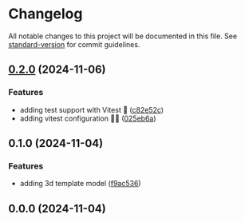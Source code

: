 # Changelog

All notable changes to this project will be documented in this file. See
[standard-version](https://github.com/conventional-changelog/standard-version)
for commit guidelines.

## [0.2.0](https://github.com/xfathurrahman/r3f-vite-starter/compare/v0.1.0...v0.2.0) (2024-11-06)

### Features

- adding test support with Vitest 🧪
  ([c82e52c](https://github.com/xfathurrahman/r3f-vite-starter/commit/c82e52c789dac04ffb42eedcdf0102e29f117d27))
- adding vitest configuration 🏄🏻
  ([025eb6a](https://github.com/xfathurrahman/r3f-vite-starter/commit/025eb6ad085869f9d71a9451cdae0bf564767ffb))

## 0.1.0 (2024-11-04)

### Features

- adding 3d template model
  ([f9ac536](https://github.com/xfathurrahman/r3f-vite-starter/commit/f9ac5366f71b4194936f57352955af15b8af83da))

## 0.0.0 (2024-11-04)
